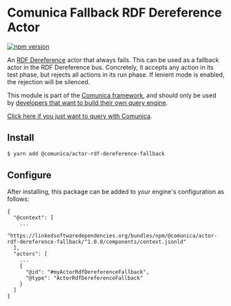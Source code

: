 # Comunica Fallback RDF Dereference Actor

[![npm version](https://badge.fury.io/js/%40comunica%2Factor-rdf-dereference-fallback.svg)](https://www.npmjs.com/package/@comunica/actor-rdf-dereference-fallback)

An [RDF Dereference](https://github.com/comunica/comunica/tree/master/packages/bus-rdf-dereference) actor that always fails.
This can be used as a fallback actor in the RDF Dereference bus.
Concretely, it accepts any action in its test phase, but rejects all actions in its run phase.
If lenient mode is enabled, the rejection will be silenced.

This module is part of the [Comunica framework](https://github.com/comunica/comunica),
and should only be used by [developers that want to build their own query engine](https://comunica.dev/docs/modify/).

[Click here if you just want to query with Comunica](https://comunica.dev/docs/query/).

## Install

```bash
$ yarn add @comunica/actor-rdf-dereference-fallback
```

## Configure

After installing, this package can be added to your engine's configuration as follows:
```text
{
  "@context": [
    ...
    "https://linkedsoftwaredependencies.org/bundles/npm/@comunica/actor-rdf-dereference-fallback/^1.0.0/components/context.jsonld"  
  ],
  "actors": [
    ...
    {
      "@id": "#myActorRdfDereferenceFallback",
      "@type": "ActorRdfDereferenceFallback"
    }
  ]
}
```
